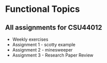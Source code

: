 # Functional Topics

## All assignments for CSU44012

- Weekly exercises
- Assignment 1 - scotty example
- Assignment 2 - minesweeper
- Assignment 3 - Research Paper Review

